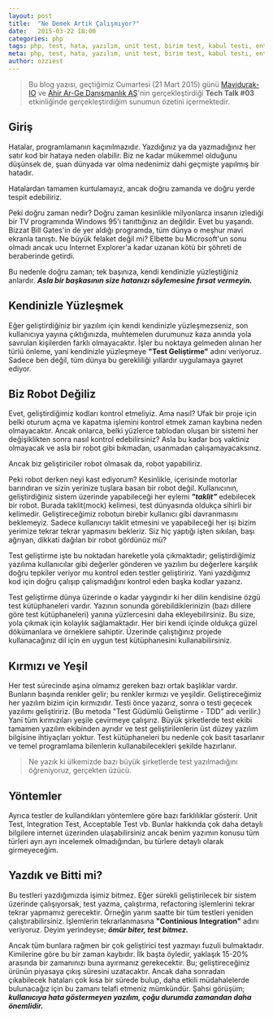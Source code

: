 ```yaml
---
layout: post
title:  "Ne Demek Artık Çalışmıyor?"
date:   2015-03-22 18:00
categories: php
tags: php, test, hata, yazılım, unit test, birim test, kabul testi, entegrasyon testi
meta: php, test, hata, yazılım, unit test, birim test, kabul testi, entegrasyon testi
author: ozziest
---
```


> Bu blog yazısı, geçtiğimiz Cumartesi (21 Mart 2015) günü [Mavidurak-IO](http://mavidurak.github.io) ve [Ahir Ar-Ge Danışmanlık AŞ](http://ahir.com.tr)'nin gerçekleştirdiği **Tech Talk #03** etkinliğinde gerçekleştirdiğim sunumun özetini içermektedir.

## Giriş

Hatalar, programlamanın kaçınılmazıdır. Yazdığınız ya da yazmadığınız her satır kod bir hataya neden olabilir. Biz ne kadar mükemmel olduğunu düşünsek de, şuan dünyada var olma nedenimiz dahi geçmişte yapılmış bir hatadır.

Hatalardan tamamen kurtulamayız, ancak doğru zamanda ve doğru yerde tespit edebiliriz. 

Peki doğru zaman nedir? Doğru zaman kesinlikle milyonlarca insanın izlediği bir TV programında Windows 95'i tanıttığınız an değildir. Evet bu yaşandı. Bizzat Bill Gates'in de yer aldığı programda, tüm dünya o meşhur mavi ekranla tanıştı. Ne büyük felaket değil mi? Elbette bu Microsoft'un sonu olmadı ancak ucu Internet Explorer'a kadar uzanan kötü bir şöhreti de beraberinde getirdi.

Bu nedenle doğru zaman; tek başınıza, kendi kendinizle yüzleştiğiniz anlardır. ***Asla bir başkasının size hatanızı söylemesine fırsat vermeyin.***

## Kendinizle Yüzleşmek

Eğer geliştirdiğiniz bir yazılım için kendi kendinizle yüzleşmezseniz, son kullanıcıya yayına çıktığınızda, muhtemelen durumunuz kaza anında yola savrulan kişilerden farklı olmayacaktır. İşler bu noktaya gelmeden alınan her türlü önleme, yani kendinizle yüzleşmeye **"Test Geliştirme"** adını veriyoruz. Sadece ben değil, tüm dünya bu gerekliliği yıllardır uygulamaya gayret ediyor. 

## Biz Robot Değiliz

Evet, geliştirdiğimiz kodları kontrol etmeliyiz. Ama nasıl? Ufak bir proje için belki oturum açma ve kapatma işlemini kontrol etmek zaman kaybına neden olmayacaktır. Ancak onlarca, belki yüzlerce tablodan oluşan bir sistemi her değişiklikten sonra nasıl kontrol edebilirsiniz? Asla bu kadar boş vaktiniz olmayacak ve asla bir robot gibi bıkmadan, usanmadan çalışamayacaksınız.

Ancak biz geliştiriciler robot olmasak da, robot yapabiliriz. 

Peki robot derken neyi kast ediyorum? Kesinlikle, içerisinde motorlar barındıran ve sizin yerinize tuşlara basan bir robot değil. Kullanıcının, geliştirdiğiniz sistem üzerinde yapabileceği her eylemi ***"taklit"*** edebilecek bir robot. Burada taklit(mock) kelimesi, test dünyasında oldukça sihirli bir kelimedir. Geliştireceğimiz robotun birebir kullanıcı gibi davranmasını beklemeyiz. Sadece kullanıcıyı taklit etmesini ve yapabileceği her işi bizim yerimize tekrar tekrar yapmasını bekleriz. Siz hiç yaptığı işten sıkılan, başı ağrıyan, dikkati dağılan bir robot gördünüz mü? 

Test geliştirme işte bu noktadan hareketle yola çıkmaktadır; geliştirdiğimiz yazılıma kullanıcılar gibi değerler gönderen ve yazılım bu değerlere karşılık doğru tepkiler veriyor mu kontrol eden testler geliştiririz. Yani yazdığımız kod için doğru çalışıp çalışmadığını kontrol eden başka kodlar yazarız. 

Test geliştirme dünya üzerinde o kadar yaygındır ki her dilin kendisine özgü test kütüphaneleri vardır. Yazının sonunda görebildiklerinizin (bazı dillere göre test kütüphaneleri) yanına yüzlercesini daha ekleyebilirsiniz. Bu size, yola çıkmak için kolaylık sağlamaktadır. Her biri kendi içinde oldukça güzel dökümanlara ve örneklere sahiptir. Üzerinde çalıştığınız projede kullanacağınız dil için en uygun test kütüphanesini kullanabilirsiniz.

## Kırmızı ve Yeşil

Her test sürecinde aşina olmamız gereken bazı ortak başlıklar vardır. Bunların başında renkler gelir; bu renkler kırmızı ve yeşildir. Geliştireceğimiz her yazılım bizim için kırmızıdır. Testi önce yazarız, sonra o testi geçecek yazılımı geliştiririz. (Bu metoda "Test Güdümlü Geliştirme - TDD" adı verilir.) Yani tüm kırmızıları yeşile çevirmeye çalışırız. Büyük şirketlerde test ekibi tamamen yazılım ekibinden ayrıdır ve test geliştirilenlerin üst düzey yazılım bilgisine ihtiyaçları yoktur. Test kütüphaneleri bu nedenle çok basit tasarlanır ve temel programlama bilenlerin kullanabilecekleri şekilde hazırlanır.

> Ne yazık ki ülkemizde bazı büyük şirketlerde test yazılmadığını öğreniyoruz, gerçekten üzücü.

## Yöntemler

Ayrıca testler de kullandıkları yöntemlere göre bazı farklılıklar gösterir. Unit Test, Integration Test, Acceptable Test vb. Bunlar hakkında çok daha detaylı bilgilere internet üzerinden ulaşabilirsiniz ancak benim yazımın konusu tüm türleri ayrı ayrı incelemek olmadığından, bu türlere detaylı olarak girmeyeceğim. 

## Yazdık ve Bitti mi?

Bu testleri yazdığımızda işimiz bitmez. Eğer sürekli geliştirilecek bir sistem üzerinde çalışıyorsak, test yazma, çalıştırma, refactoring işlemlerini tekrar tekrar yapmamız gerecektir. Örneğin yarım saatte bir tüm testleri yeniden çalıştırabilirsiniz. İşlemlerin tekrarlanmasına **"Continious Integration"** adını veriyoruz. Deyim yerindeyse; ***ömür biter, test bitmez.***

Ancak tüm bunlara rağmen bir çok geliştirici test yazmayı fuzuli bulmaktadır. Kimilerine göre bu bir zaman kaybıdır. İlk başta öyledir, yaklaşık 15-20% arasında bir zamanınızı buna ayırmanız gerekecektir. Bu; geliştireceğiniz ürünün piyasaya çıkış süresini uzatacaktır. Ancak daha sonradan çıkabilecek hataları çok kısa bir sürede bulup, daha etkili müdahalelerde bulunacağız için bu zamanı telafi etmeniz mümkündür. Şahsi görüşüm; ***kullanıcıya hata göstermeyen yazılım, çoğu durumda zamandan daha önemlidir.***